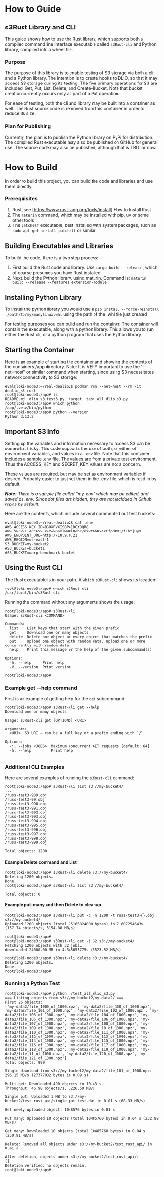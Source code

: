 # How to Guide

## s3Rust Library and CLI
This guide shows how to use the Rust library, which supports both a compiled command line interface executable called ```s3Rust-cli``` and Python library, compiled into a wheel file.  

### Purpose
The purpose of this library is to enable testing of S3 storage via both a cli and a Python library.  The intention is to create hooks to DLIO, so that it may access S3 storage during its testing.  The five primary operations for S3 are included: Get, Put, List, Delete, and Create-Bucket.  Note that bucket creation currently occurs only as part of a Put operation.  

For ease of testing, both the cli and library may be built into a container as well.  The Rust source code is removed from this container in order to reduce its size.  

### Plan for Publishing
Currently, the plan is to publish the Python library on PyPi for distribution.  The compiled Rust executable may also be published on GitHub for general use.  The source code may also be published, although that is TBD for now.  

# How to Build
In order to build this project, you can build the code and libraries and use them directly. 

### Prerequisites 
1. Rust, see [https://www.rust-lang.org/tools/install] How to Install Rust
2. The `maturin` command, which may be installed with pip, uv or some other tools
3. The `patchelf` executable, best installed with system packages, such as `sudo apt-get install patchelf` or similar 

## Building Executables and Libraries
To build the code, there is a two step process:
1. First build the Rust code and library. Use `cargo build --release` , which of course presumes you have Rust installed
2. Next, build the Python library, using maturin.  Command is: `maturin build --release --features extension-module`

## Installing Python Library
To install the python library you would use a `pip install --force-reinstall ./path/to/my/manylinux.whl` using the path of the .whl file just created

For testing purposes you can build and run the container.  The container will contain the executable, along with a python library.  This allows you to run either the Rust cli, or a python program that uses the Python library.

## Starting the Container
Here is an example of starting the container and showing the contents of the containers /app directory.  Note: It is VERY important to use the "--net=host" or similar command when starting, since using S3 necessitates network connectivity to S3 storage:

```
eval@loki-node3:~/real-dealio2$ podman run --net=host --rm -it dealio_s3-rust 
root@loki-node3:/app# ls
README.md  dlio_s3_test3.py  target  test_all_dlio_s3.py
root@loki-node3:/app# which python
/app/.venv/bin/python
root@loki-node3:/app# python --version
Python 3.13.2
```

## Important S3 Info
Setting up the variables and information necessary to access S3 can be somewhat tricky.  This code supports the use of both, or either of environment variables, and values in a ```.env``` file.  Note that this container includes a sample .env file.  The values are from a private test environment.  Thus the ACCESS_KEY and SECRET_KEY values are not a concern.  

These values are required, but may be set as environment variables if desired.  Probably easier to just set them in the .env file, which is read in by default.

***Note:** There is a sample file called "my-env" which may be edited, and saved as .env.  Since dot files are hidden, they are not incldued in Github repos by default.*

Here are the contents, which include several commented out test buckets:

```
eval@loki-node3:~/real-dealio2$ cat .env
AWS_ACCESS_KEY_ID=BG0XPVXISBP41DCXOQR8
AWS_SECRET_ACCESS_KEY=kGSmlMHBl0ohc/nYRtGbBx4KCfpdPN1/fLbtjUyX
AWS_ENDPOINT_URL=http://10.9.0.21
AWS_REGION=us-east-1
S3_BUCKET=my-bucket2
#S3_BUCKET=bucket1
#S3_BUCKET=warp-benchmark-bucket

```

## Using the Rust CLI
The Rust executable is in your path.  A  ```which s3Rust-cli``` shows its location:

```
root@loki-node3:/app# which s3Rust-cli
/usr/local/bin/s3Rust-cli
```

Running the command without any arguments shows the usage:

```
root@loki-node3:/app# s3Rust-cli                           
Usage: s3Rust-cli <COMMAND>

Commands:
  list    List keys that start with the given prefix
  get     Download one or many objects
  delete  Delete one object or every object that matches the prefix
  put     Upload one object with random data. Upload one or more  concurrently with random data
  help    Print this message or the help of the given subcommand(s)

Options:
  -h, --help     Print help
  -V, --version  Print version

root@loki-node3:/app#
```

### Example get --help command

First is an example of getting help for the ```get``` subcommand:

```
root@loki-node3:/app# s3Rust-cli get --help 
Download one or many objects

Usage: s3Rust-cli get [OPTIONS] <URI>

Arguments:
  <URI>  S3 URI – can be a full key or a prefix ending with `/`

Options:
  -j, --jobs <JOBS>  Maximum concurrent GET requests [default: 64]
  -h, --help         Print help


```
### Additional CLI Examples
Here are several examples of running the ```s3Rust-cli``` command:

```
root@loki-node3:/app# s3Rust-cli list s3://my-bucket4/
...
/russ-test3-989.obj
/russ-test3-99.obj
/russ-test3-990.obj
/russ-test3-991.obj
/russ-test3-992.obj
/russ-test3-993.obj
/russ-test3-994.obj
/russ-test3-995.obj
/russ-test3-996.obj
/russ-test3-997.obj
/russ-test3-998.obj
/russ-test3-999.obj

Total objects: 1200
```
#### Example Delete command and List
```
root@loki-node3:/app# s3Rust-cli delete s3://my-bucket4/
Deleting 1200 objects…
Done.
root@loki-node3:/app# s3Rust-cli list s3://my-bucket4/

Total objects: 0
```
#### Example put-many and then Delete to cleanup
```
root@loki-node3:/app# s3Rust-cli put -c -n 1200 -t russ-test3-{}.obj s3://my-bucket4/
Uploaded 1200 objects (total 25165824000 bytes) in 7.607254643s (157.74 objects/s, 3154.88 MB/s)

root@loki-node3:/app# 
root@loki-node3:/app# s3Rust-cli get -j 32 s3://my-bucket4/
Fetching 1200 objects with 32 jobs…
downloaded 24000.00 MB in 4.345053775s (5523.52 MB/s)

root@loki-node3:/app# s3Rust-cli delete s3://my-bucket4/
Deleting 1200 objects…
Done.
root@loki-node3:/app#
```

### Running a Python Test

```
root@loki-node3:/app# python ./test_all_dlio_s3.py 
=== Listing objects from s3://my-bucket2/my-data2/ ===
First 25 objects:
['my-data2/file_1000_of_1000.npz', 'my-data2/file_100_of_1000.npz', 'my-data2/file_101_of_1000.npz', 'my-data2/file_102_of_1000.npz', 'my-data2/file_103_of_1000.npz', 'my-data2/file_104_of_1000.npz', 'my-data2/file_105_of_1000.npz', 'my-data2/file_106_of_1000.npz', 'my-data2/file_107_of_1000.npz', 'my-data2/file_108_of_1000.npz', 'my-data2/file_109_of_1000.npz', 'my-data2/file_10_of_1000.npz', 'my-data2/file_110_of_1000.npz', 'my-data2/file_111_of_1000.npz', 'my-data2/file_112_of_1000.npz', 'my-data2/file_113_of_1000.npz', 'my-data2/file_114_of_1000.npz', 'my-data2/file_115_of_1000.npz', 'my-data2/file_116_of_1000.npz', 'my-data2/file_117_of_1000.npz', 'my-data2/file_118_of_1000.npz', 'my-data2/file_119_of_1000.npz', 'my-data2/file_11_of_1000.npz', 'my-data2/file_120_of_1000.npz', 'my-data2/file_121_of_1000.npz']
Total objects: 999

Single download from s3://my-bucket2/my-data2/file_101_of_1000.npz: 296.15 MB/s (27377002 bytes in 0.09 s)

Multi-get: Downloaded 490 objects in 10.43 s
Throughput: 46.98 objects/s, 1226.50 MB/s

Single put: Uploaded 1 MB to s3://my-bucket2/test_rust_api/single_put_test.dat in 0.01 s (68.33 MB/s)

Get newly uploaded object: 1048576 bytes in 0.01 s

Put many: Uploaded 10 objects (total 10485760 bytes) in 0.04 s (232.88 MB/s)

Get many: Downloaded 10 objects (total 10485760 bytes) in 0.04 s (250.91 MB/s)

Delete: Removed all objects under s3://my-bucket2/test_rust_api/ in 0.01 s

After deletion, objects under s3://my-bucket2/test_rust_api/:
[]
Deletion verified: no objects remain.
root@loki-node3:/app# 
```

